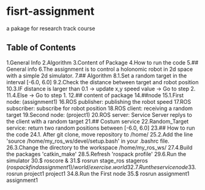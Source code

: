 # fisrt-assignment
a pakage for research track course
## Table of Contents
1.General Info
2.Algorithm
3.Content of Package
4.How to run the code
5.## General info
6.The assignment is to control a holonomic robot in 2d space with a simple 2d simulator.
7.## Algorithm
8.1.Set a random target in the interval [-6.0, 6.0]
9.2.Check the distance between target and robot position
10.3.IF distance is larger than 0.1 -> update x,y speed value -> Go to step 2.
11.4.Else -> Go to step 1.
12.## content of package
14.##node
15.1.First node: (assignment1)
16.ROS publisher: publishing the robot speed
17.ROS subscriber: subscribe for robot position
18.ROS client: receiving a random target
19.Second node: (project1)
20.ROS server: Service Server replys to the client with a random target
21.## Costum service
22.Random_Target service: return two random positions between [-6.0, 6.0]
23.## How to run the code
24.1. After git clone, move repository to /home/
25.2.Add the line 'source /home/my_ros_ws/devel/setup.bash' in your .bashrc file.
26.3.Change the directory to the workspace /home/my_ros_ws/
27.4.Build the packages 'catkin_make'
28.5.Refresh 'rospack profile'
29.6.Run the simulator
30.$ roscore &
31.$ rosrun stage_ros stageros $(rospack find assignment1)/world/exercise.world
32.7.Run the service node
33.$ rosrun project1 project1
34.8.Run the First node
35.$ rosrun assignment1 assignment1
